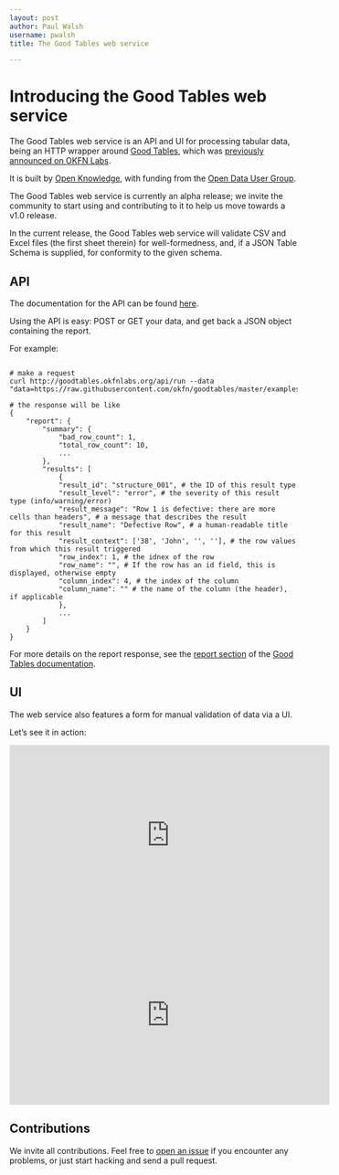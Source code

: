```yaml
---
layout: post
author: Paul Walsh
username: pwalsh
title: The Good Tables web service

---
```


# Introducing the Good Tables web service

The Good Tables web service is an API and UI for processing tabular data, being an HTTP wrapper around [Good Tables](https://github.com/okfn/goodtables), which was [previously announced on OKFN Labs](http://okfnlabs.org/blog/2015/02/20/introducing-tabular-validator.html).

It is built by [Open Knowledge](https://okfn.org), with funding from the [Open Data User Group](https://www.gov.uk/government/groups/open-data-user-group).

The Good Tables web service is currently an alpha release; we invite the community to start using and contributing to it to help us move towards a v1.0 release.

In the current release, the Good Tables web service will validate CSV and Excel files (the first sheet therein) for well-formedness, and, if a JSON Table Schema is supplied, for conformity to the given schema.

## API

The documentation for the API can be found [here](http://goodtables.okfnlabs.org/api).

Using the API is easy: POST or GET your data, and get back a JSON object containing the report.

For example:

<pre><code>
# make a request
curl http://goodtables.okfnlabs.org/api/run --data "data=https://raw.githubusercontent.com/okfn/goodtables/master/examples/row_limit_structure.csv&schema=https://raw.githubusercontent.com/okfn/goodtables/master/examples/test_schema.json"

# the response will be like
{
    "report": {
        "summary": {
            "bad_row_count": 1,
            "total_row_count": 10,
            ...
        },
        "results": [
            {
            "result_id": "structure_001", # the ID of this result type
            "result_level": "error", # the severity of this result type (info/warning/error)
            "result_message": "Row 1 is defective: there are more cells than headers", # a message that describes the result
            "result_name": "Defective Row", # a human-readable title for this result
            "result_context": ['38', 'John', '', ''], # the row values from which this result triggered
            "row_index": 1, # the idnex of the row
            "row_name": "", # If the row has an id field, this is displayed, otherwise empty
            "column_index": 4, # the index of the column
            "column_name": "" # the name of the column (the header), if applicable
            },
            ...
        ]
    }
}
</code></pre>

For more details on the report response, see the <a href="http://goodtables.readthedocs.org/en/latest/reports.html">report section</a> of the <a href="http://goodtables.readthedocs.org/en/latest/index.html">Good Tables documentation</a>.

## UI

The web service also features a form for manual validation of data via a UI.

Let’s see it in action:

<iframe width="560" height="315" src="https://www.youtube.com/embed/f1bTx6Zaotk" frameborder="0" allowfullscreen></iframe>

<iframe width="560" height="315" src="https://www.youtube.com/embed/hblUuIjobrc" frameborder="0" allowfullscreen></iframe>

## Contributions

We invite all contributions. Feel free to [open an issue](https://github.com/okfn/goodtables-web/issues) if you encounter any problems, or just start hacking and send a pull request.

